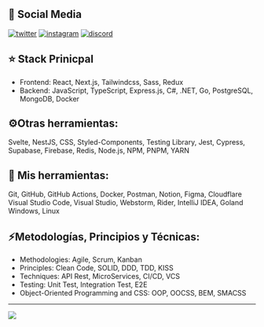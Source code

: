 ## 📨 Social Media

[![twitter](https://skillicons.dev/icons?i=twitter)](https://twitter.com/intent/follow?screen_name=tutitoos)
[![instagram](https://skillicons.dev/icons?i=instagram)](https://www.instagram.com/tutitoos_00)
[![discord](https://skillicons.dev/icons?i=discord)](https://discord.com/users/397453373479190538)

## ⭐ Stack Prinicpal

- Frontend: React, Next.js, Tailwindcss, Sass, Redux
- Backend: JavaScript, TypeScript, Express.js, C#, .NET, Go, PostgreSQL, MongoDB, Docker

## ⚙️Otras herramientas:

Svelte, NestJS, CSS, Styled-Components, Testing Library, Jest, Cypress,
Supabase, Firebase, Redis, Node.js, NPM, PNPM, YARN

## 🧰 Mis herramientas:

Git, GitHub, GitHub Actions, Docker, Postman, Notion, Figma, Cloudflare
Visual Studio Code, Visual Studio, Webstorm, Rider, IntelliJ IDEA, Goland
Windows, Linux

## ⚡Metodologías, Principios y Técnicas:

- Methodologies: Agile, Scrum, Kanban
- Principles: Clean Code, SOLID, DDD, TDD, KISS
- Techniques: API Rest, MicroServices, CI/CD, VCS
- Testing: Unit Test, Integration Test, E2E
- Object-Oriented Programming and CSS: OOP, OOCSS, BEM, SMACSS

---

![](https://github-readme-stats.vercel.app/api/wakatime?username=tutitoos&layout=compact&theme=dark&hide_border=true&hide_progress=true&bg_color=1a1c1f&border_radius=10&custom_title=Most%20Used%20Languages)
